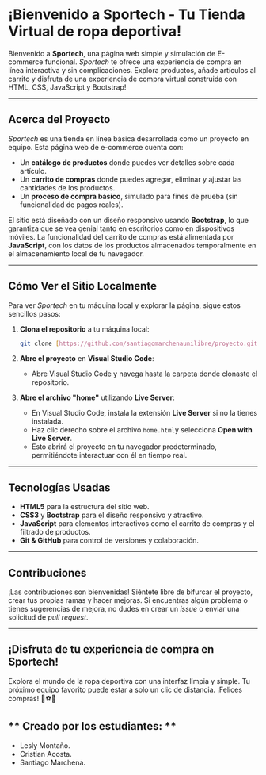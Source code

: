 # ¡Bienvenido a **Sportech** - Tu Tienda Virtual de ropa deportiva!

Bienvenido a **Sportech**, una página web simple y simulación de E-commerce funcional. *Sportech* te ofrece una experiencia de compra en línea interactiva y sin complicaciones. Explora productos, añade artículos al carrito y disfruta de una experiencia de compra virtual
 construida con HTML, CSS, JavaScript y Bootstrap!

---

## **Acerca del Proyecto**
*Sportech* es una tienda en línea básica desarrollada como un proyecto en equipo. Esta página web de e-commerce cuenta con:
- Un **catálogo de productos** donde puedes ver detalles sobre cada artículo.
- Un **carrito de compras** donde puedes agregar, eliminar y ajustar las cantidades de los productos.
- Un **proceso de compra básico**, simulado para fines de prueba (sin funcionalidad de pagos reales).

El sitio está diseñado con un diseño responsivo usando **Bootstrap**, lo que garantiza que se vea genial tanto en escritorios como en dispositivos móviles. La funcionalidad del carrito de compras está alimentada por **JavaScript**, 
con los datos de los productos almacenados temporalmente en el almacenamiento local de tu navegador.

---

## **Cómo Ver el Sitio Localmente**

Para ver *Sportech* en tu máquina local y explorar la página, sigue estos sencillos pasos:

1. **Clona el repositorio** a tu máquina local:
    ```bash
    git clone [https://github.com/santiagomarchenaunilibre/proyecto.git]
    ```

2. **Abre el proyecto** en **Visual Studio Code**:
   - Abre Visual Studio Code y navega hasta la carpeta donde clonaste el repositorio.
   
3. **Abre el archivo "home"** utilizando **Live Server**:
   - En Visual Studio Code, instala la extensión **Live Server** si no la tienes instalada.
   - Haz clic derecho sobre el archivo `home.html`y selecciona **Open with Live Server**.
   - Esto abrirá el proyecto en tu navegador predeterminado, permitiéndote interactuar con él en tiempo real.

---

## **Tecnologías Usadas**
- **HTML5** para la estructura del sitio web.
- **CSS3** y **Bootstrap** para el diseño responsivo y atractivo.
- **JavaScript** para elementos interactivos como el carrito de compras y el filtrado de productos.
- **Git & GitHub** para control de versiones y colaboración.

---

## **Contribuciones**
¡Las contribuciones son bienvenidas! Siéntete libre de bifurcar el proyecto, crear tus propias ramas y hacer mejoras. Si encuentras algún problema o tienes sugerencias de mejora, no dudes en crear un *issue* o enviar una solicitud de *pull request*.

---

## **¡Disfruta de tu experiencia de compra en Sportech!**

Explora el mundo de la ropa deportiva con una interfaz limpia y simple. Tu próximo equipo favorito puede estar a solo un clic de distancia. ¡Felices compras! 💪⚽🏀


## ** Creado por los estudiantes: **
- Lesly Montaño.
- Cristian Acosta.
- Santiago Marchena.
